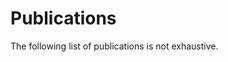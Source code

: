 # Publications

The following list of publications is not exhaustive.

<Publication 
title="Optimally Solving Two-Agent Decentralized POMDPs Under One-Sided Information Sharing" 
authors="Y. Xie, J. Dibangoye, O. Buffet" 
date="2020" 
url="https://proceedings.mlr.press/v119/xie20a.html"
abstract="Optimally solving decentralized partially observable Markov decision processes under either full or no information sharing received significant attention in recent years. However, little is known about how partial information sharing affects existing theory and algorithms. This paper addresses this question for a team of two agents, with one-sided information sharing—\ie both agents have imperfect information about the state of the world, but only one has access to what the other sees and does. From the perspective of a central planner, we show that the original problem can be reformulated into an equivalent information-state Markov decision process and solved as such. Besides, we prove that the optimal value function exhibits a specific form of uniform continuity. We also present a heuristic search algorithm utilizing this property and providing the first results for this family of problems. "
/>

<Publication 
title="On continuous-state MDPs in extensive-form" 
authors="J. Arjonilla, D. Albert, J. Dibangoye" 
date="Delayed" 
abstract="This paper presents a novel—yet
more scalable—alternative, namely serial central planning for simultaneous decen-
tralised execution. This methodology pushes the applicability of Bellman’s principle
of optimality further and further, raising three new properties. First, it allows a central
planner to reason upon sufficient serial statistics instead of prior simultaneous ones.
Next, it proves that -optimal value functions are piecewise linear and convex in suf-
ficient serial statistics. Finally, it drops the time complexity of the backup operators
from double exponential up to linear."
/>


<Publication 
title="HSVI pour zs-POSG usant de propriétés de convexité, concavité, et Lipschitz-continuité." 
authors="A. Delage, O. Buffet and J. S. Dibangoye" 
date="2020" 
url="https://hal.inria.fr/hal-03080287"
abstract="Many non-trivial sequential decision-making problems are efficiently solved by relying on Bellman's optimality principle, i.e., exploiting the fact that sub-problems are nested recursively within the original problem. Here we show how it can apply to (infinite horizon) 2-player zero-sum partially observable stochastic games (zs-POSGs) by (i) taking a central planner's viewpoint, which can only reason on a sufficient statistic called occupancy state, and (ii) turning such problems into zero-sum occupancy Markov games (zs-OMGs). Then, exploiting the Lipschitz-continuity of the value function in occupancy space, one can derive a version of the HSVI algorithm (Heuristic Search Value Iteration) that provably finds an-Nash equilibrium in finite time."
/>